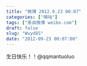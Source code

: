 ```yaml
---
title: "微博 2012.9.23 00:07"
categories: ["嘀咕"]
tags: ["来自微博 weibo.com"]
draft: false
slug: "Wuyd8S"
date: "2012-09-23 00:07:00"
---
```


<p>生日快乐！！@qqmantuoluo ​​​​</p>

